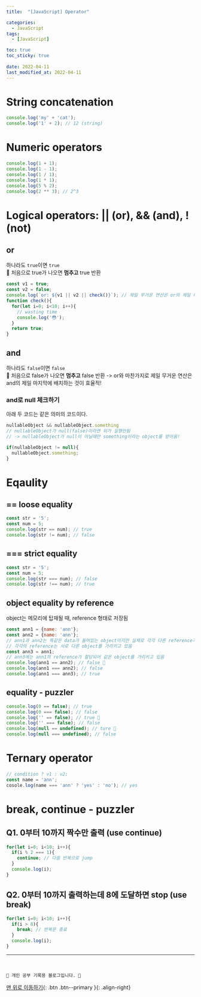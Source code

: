 ```yaml
---
title:  "[JavaScript] Operator"

categories:
  - JavaScript
tags:
  - [JavaScript]

toc: true
toc_sticky: true
 
date: 2022-04-11
last_modified_at: 2022-04-11
---
```

# String concatenation
```js
console.log('my' + 'cat');
console.log('1' + 2); // 12 (string)
```

# Numeric operators
```js
console.log(1 + 1); 
console.log(1 - 1); 
console.log(1 / 1); 
console.log(1 * 1); 
console.log(5 % 2); 
console.log(2 ** 3); // 2^3
```

# Logical operators: || (or), && (and), ! (not)
## or
하나라도 `true`이면 `true`<br>
🌟 처음으로 true가 나오면 **멈추고** true 반환
```js
const v1 = true;
const v2 = false;
console.log(`or: ${v1 || v2 || check()}`); // 제일 무거운 연산은 or의 제일 마지막에 배치하는 것이 효율적!
function check(){
  for(let i=0; i<10; i++){
    // wasting time
    console.log('😳');
  }
  return true;
}
```
## and
하나라도 `false`이면 `false`<br>
🌟 처음으로 false가 나오면 **멈추고** false 반환
-> or와 마찬가지로 제일 무거운 연산은 and의 제일 마지막에 배치하는 것이 효율적! <br>
### and로 null 체크하기
아래 두 코드는 같은 의미의 코드이다.
```js
nullableObject && nullableObject.something
// nullableObject가 null(false)이라면 뒤가 실행안됨
// -> nullableObject가 null이 아닐때만 something이라는 object를 받아옴!
```
```js
if(nullableObject != null){
  nullableObject.something;
}
```

# Eqaulity
## == loose equality
```js
const str = '5';
const num = 5;
console.log(str == num); // true
console.log(str != num); // false
```
## === strict equality
```js
const str = '5';
const num = 5;
console.log(str === num); // false
console.log(str !== num); // true
```
## object equality by reference
object는 메모리에 탑재될 때, reference 형태로 저장됨
```js
const ann1 = {name: 'ann'};
const ann2 = {name: 'ann'};
// ann1과 ann2는 똑같은 data가 들어있는 object이지만 실제로 각각 다른 reference가 들어있음
// 각각의 reference는 서로 다른 object를 가리키고 있음
const ann3 = ann1;
// ann3에는 ann1의 reference가 할당되어 같은 object를 가리키고 있음
console.log(ann1 == ann2); // false 🌟
console.log(ann1 === ann2); // false
console.log(ann1 === ann3); // true
```
## equality - puzzler
```js
console.log(0 == false); // true
console.log(0 === false); // false
console.log('' == false); // true 🌟
console.log('' === false); // false
console.log(null == undefined); // ture 🌟
console.log(null === undefined); // false
```

# Ternary operator
```js
// condition ? v1 : v2;
const name = 'ann';
cosole.log(name === 'ann' ? 'yes' : 'no'); // yes
```

# break, continue - puzzler
## Q1. 0부터 10까지 짝수만 출력 (use continue)
```js
for(let i=0; i<10; i++){
  if(i % 2 === 1){
    continue; // 다음 반복으로 jump
  }
  console.log(i);
}
```
## Q2. 0부터 10까지 출력하는데 8에 도달하면 stop (use break)
```js
for(let i=0; i<10; i++){
  if(i > 8){
    break; // 반복문 종료
  }
  console.log(i);
}
```


***
<br>

    💛 개인 공부 기록용 블로그입니다. 👻

[맨 위로 이동하기](#){: .btn .btn--primary }{: .align-right}
